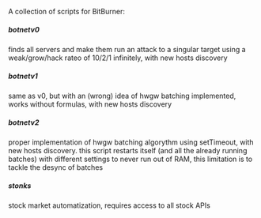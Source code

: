 A collection of scripts for BitBurner:

##### botnetv0
finds all servers and make them run an attack to a singular target using a weak/grow/hack rateo of 10/2/1 infinitely, with new hosts discovery

##### botnetv1
same as v0, but with an (wrong) idea of hwgw batching implemented, works without formulas, with new hosts discovery

##### botnetv2
proper implementation of hwgw batching algorythm using setTimeout, with new hosts discovery.
this script restarts itself (and all the already running batches) with different settings to never run out of RAM, this limitation is to tackle the desync of batches

##### stonks
stock market automatization, requires access to all stock APIs